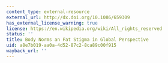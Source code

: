 ```yaml
---
content_type: external-resource
external_url: http://dx.doi.org/10.1086/659309
has_external_license_warning: true
license: https://en.wikipedia.org/wiki/All_rights_reserved
status: ''
title: Body Norms an Fat Stigma in Global Perspective
uid: a8e7b019-aa0a-4d52-87c2-8ca89c00f915
wayback_url: ''
---
```

